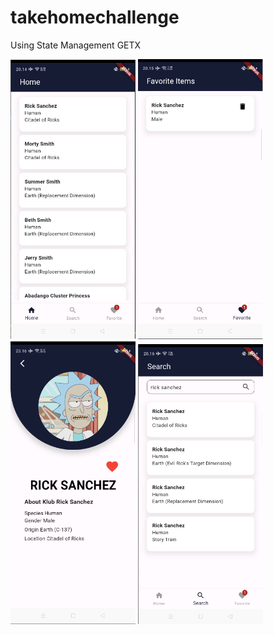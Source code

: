 # takehomechallenge

Using State Management GETX

<img src="https://github.com/Galuhdap/siakad-app/blob/main/assets/1.png" width="200">
<img src="https://github.com/Galuhdap/siakad-app/blob/main/assets/2.png" width="200">
<img src="https://github.com/Galuhdap/siakad-app/blob/main/assets/3.png" width="200">
<img src="https://github.com/Galuhdap/siakad-app/blob/main/assets/4.png" width="200">
